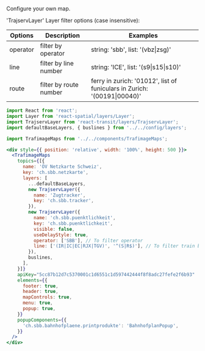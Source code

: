 #

Configure your own map.

'TrajservLayer' Layer filter options (case insensitive):

| Options  | Description            | Examples                                                                  |
|----------|------------------------|---------------------------------------------------------------------------|
| operator | filter by operator     | string: 'sbb', list: '(vbz\|zsg)'                                         |
| line     | filter by line number  | string: 'ICE',  list: '(s9\|s15\|s10)'                                    |
| route    | filter by route number | ferry in zurich: '01012', list of funiculars in Zurich: '(00191\|00040)'  |

```jsx
import React from 'react';
import Layer from 'react-spatial/layers/Layer';
import TrajservLayer from 'react-transit/layers/TrajservLayer';
import defaultBaseLayers, { buslines } from '../../config/layers';

import TrafimageMaps from '../../components/TrafimageMaps';

<div style={{ position: 'relative', width: '100%', height: 500 }}>
  <TrafimageMaps
    topics={[{
      name: 'ÖV Netzkarte Schweiz',
      key: 'ch.sbb.netzkarte',
      layers: [
        ...defaultBaseLayers,
        new TrajservLayer({
          name: 'Zugtracker',
          key: 'ch.sbb.tracker',
        }),
        new TrajservLayer({
          name: 'ch.sbb.puenktlichkeit',
          key: 'ch.sbb.puenktlichkeit',
          visible: false,
          useDelayStyle: true,
          operator: ['SBB'], // To filter operator
          line: ['(IR|IC|EC|RJX|TGV)', '^(S|R$)'], // To filter train by line number
        }),
        buslines,
      ],
    }]}
    apiKey="5cc87b12d7c5370001c1d6551c1d597442444f8f8adc27fefe2f6b93"
    elements={{
      footer: true,
      header: true,
      mapControls: true,
      menu: true,
      popup: true,
    }}
    popupComponents={{
      'ch.sbb.bahnhofplaene.printprodukte': 'BahnhofplanPopup',
    }}
  />
</div>
```
